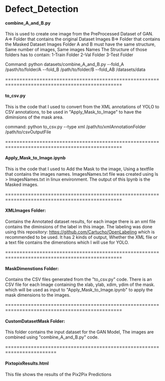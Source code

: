# Defect_Detection

#### combine_A_and_B.py

This is used to create one image from the PreProcessed Dataset of GAN.
A=> Folder that contains the original Dataset Images
B=> Folder that contains the Masked Dataset Images
Folder A and B must have the same structure, Same number of images, Same images Names
The Structure of those folders has to contain:
1-Train Folder
2-Val Folder
3-Test Folder

Command:
python datasets/combine_A_and_B.py --fold_A /pasth/to/folder/A --fold_B /path/to/folder/B --fold_AB /datasets/data

===============================================================================================

#### to_csv.py

This is the code that I used to convert from the XML annotations of YOLO to CSV annotations, to be used in "Apply_Mask_to_Image" to have the diminsions of the mask area.


command:
python to_csv.py --type xml /path/to/xmlAnnotationFolder /path/to/csvOutputFile

===============================================================================================

#### Apply_Mask_to_Image.ipynb

This is the code that I used to Add the Mask to the image, Using a textfile that contains the images names.
ImagesNames.txt file was created using ls > ImagesNames.txt in linux environment.
The output of this Ipynb is the Masked images.

===============================================================================================

#### XMLImages Folder:

Contains the Annotated dataset results, for each image there is an xml file contains the diminsions of the label in this image.
The labeling was done using this repository: https://github.com/Cartucho/OpenLabeling which is recommended to be used. It has 2 kinds of output, Whether the XML file or a text file contains the dimenstions which I will use for YOLO.

===============================================================================================

#### MaskDimenstions Folder:

Contains the CSV files generated from the "to_csv.py" code.
There is an CSV file for each Image containing the xlab, ylab, xdim, ydim of the mask.
which will be used as input to "Apply_Mask_to_Image.ipynb" to apply the mask dimensions to the images.

===============================================================================================

#### CustomDatasetMask Folder:

This folder contains the input dataset for the GAN Model, The images are combined using "combine_A_and_B.py" code.

========================================================================

#### PixtopixResults.html

This file shows the results of the Pix2Pix Predictions 
